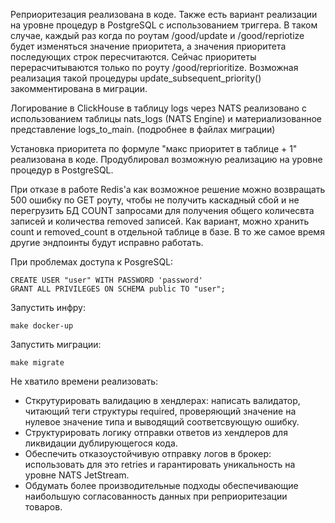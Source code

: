 Реприоритезация реализована в коде. Также есть вариант реализации на уровне процедур в PostgreSQL с использованием триггера. В таком случае, каждый раз когда по роутам /good/update и /good/repriotize будет изменяться значение приоритета, а значения приоритета последующих строк пересчитаются. Сейчас приоритеты перерасчитываются только по роуту /good/reprioritize. Возможная реализация такой процедуры update_subsequent_priority() закомментирована в миграции.

Логирование в ClickHouse в таблицу logs через NATS реализовано с использованием таблицы nats_logs (NATS Engine) и материализованное представление logs_to_main. (подробнее в файлах миграции)

Установка приоритета по формуле "макс приоритет в таблице + 1" реализована в коде. Продублировал возможную реализацию на уровне процедур в PostgreSQL.

При отказе в работе Redis'а как возможное решение можно возвращать 500 ошибку по GET роуту, чтобы не получить каскадный сбой и не перегрузить БД COUNT запросами для получения общего количесвта записей и количества removed записей. Как вариант, можно хранить count и removed_count в отдельной таблице в базе. В то же самое время другие эндпоинты будут исправно работать.

При проблемах доступа к PosgreSQL:
```
CREATE USER "user" WITH PASSWORD 'password'
GRANT ALL PRIVILEGES ON SCHEMA public TO "user";
```

Запустить инфру:
```
make docker-up
```

Запустить миграции:
```
make migrate
```

Не хватило времени реализовать:
- Сткрутурировать валидацию в хендлерах: написать валидатор, читающий теги структуры required, проверяющий значение на нулевое значение типа и выводящий соответсвующую ошибку.
- Структурировать логику отправки ответов из хендлеров для ликвидации дублирующегося кода.
- Обеспечить отказоустойчивую отправку логов в брокер: использовать для это retries и гарантировать уникальность на уровне NATS JetStream.
- Обдумать более производительные подходы обеспечивающие наибольшую согласованность данных при реприоритезации товаров.